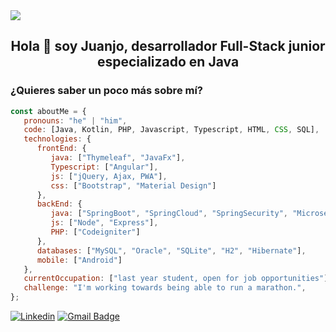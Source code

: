 <img src="https://github.com/jitos86/jitos86/blob/master/hellow.svg"/>


<h2 align="center">Hola 👋 soy Juanjo, desarrollador Full-Stack junior especializado en Java</h2>


<h3>¿Quieres saber un poco más sobre mí?</h3>

```javascript
const aboutMe = {
   pronouns: "he" | "him",
   code: [Java, Kotlin, PHP, Javascript, Typescript, HTML, CSS, SQL],
   technologies: {
      frontEnd: {
         java: ["Thymeleaf", "JavaFx"],
         Typescript: ["Angular"],
         js: ["jQuery, Ajax, PWA"],
         css: ["Bootstrap", "Material Design"]
      },
      backEnd: {
         java: ["SpringBoot", "SpringCloud", "SpringSecurity", "Microservicios"],
         js: ["Node", "Express"],
         PHP: ["Codeigniter"]
      },
      databases: ["MySQL", "Oracle", "SQLite", "H2", "Hibernate"],
      mobile: ["Android"]
   },
   currentOccupation: ["last year student, open for job opportunities"],
   challenge: "I'm working towards being able to run a marathon.",
};
```
[![Linkedin](https://img.shields.io/badge/-LinkedIn-222222?style=flat-square&logo=Linkedin&logoColor=white&link=https://www.linkedin.com/in/juan-jos%C3%A9-garc%C3%ADa-navarrete-71268b1b0/)](https://www.linkedin.com/in/juan-jos%C3%A9-garc%C3%ADa-navarrete-71268b1b0/)
[![Gmail Badge](https://img.shields.io/badge/-jessicalim813-c14438?style=flat&logo=Gmail&logoColor=white&link=mailto:jitos86@gmail.com)](mailto:jitos86@gmail.com)

<!--
**jitos86/jitos86** is a ✨ _special_ ✨ repository because its `README.md` (this file) appears on your GitHub profile.

Here are some ideas to get you started:

- 🔭 I’m currently working on ...
- 🌱 I’m currently learning ...
- 👯 I’m looking to collaborate on ...
- 🤔 I’m looking for help with ...
- 💬 Ask me about ...
- 📫 How to reach me: ...
- 😄 Pronouns: ...
- ⚡ Fun fact: ...
-->
